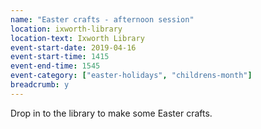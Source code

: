 ```yaml
---
name: "Easter crafts - afternoon session"
location: ixworth-library
location-text: Ixworth Library
event-start-date: 2019-04-16
event-start-time: 1415
event-end-time: 1545
event-category: ["easter-holidays", "childrens-month"]
breadcrumb: y
---
```


Drop in to the library to make some Easter crafts.
